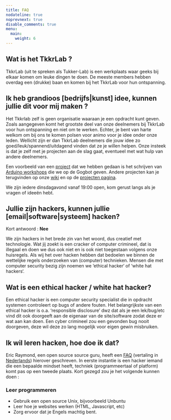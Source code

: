 ```yaml
---
title: FAQ
nodateline: true
noprevnext: true
disable_comments: true
menu:
  main:
    weight: 6
---
```


## Wat is het TkkrLab ?
TkkrLab (uit te spreken als Tukker-Lab) is een werkplaats waar geeks bij elkaar komen om leuke dingen te doen. De meeste members hebben overdag een (drukke) baan en komen bij het TkkrLab voor hun ontspanning.

## Ik heb grandioos [bedrijfs|kunst] idee, kunnen jullie dit voor mij maken ?
Het Tkkrlab zelf is geen organisatie waaraan je een opdracht kunt geven. Zoals aangegeven komt het grootste deel van onze deelnemers bij TkkrLab voor hun ontspanning en niet om te werken. Echter, je bent van harte welkom om bij ons te komen polsen voor animo voor je idee onder onze leden. Wellicht zijn er dan TkkrLab deelnemers die jouw idee zo goed/leuk/spannend/uitdagend vinden dat ze je willen helpen. Onze insteek is dat je zelf met je projecten aan de slag gaat, eventueel met wat hulp van andere deelnemers.

Een voorbeeld van een [project](http://tkkrlab.nl/wiki/Projects) dat we hebben gedaan is het schrijven van [Arduino workshops](http://tkkrlab.nl/wiki/Workshop_Arduino) die we op de Gogbot geven. Andere projecten kan je terugvinden op onze [wiki](https://tkkrlab.nl/wiki/Projects) en op de [projecten pagina](/projects).

We zijn iedere dinsdagavond vanaf 19:00 open, kom gerust langs als je vragen of ideeën hebt.

## Jullie zijn hackers, kunnen jullie [email|software|systeem] hacken?
Kort antwoord : **Nee**

We zijn hackers in het brede zin van het woord, dus creatief met technologie. Wat jij zoekt is een cracker of computer crimineel, dat is illegaal en doen we dus ook niet en is ook niet toegestaan volgens onze huisregels. Als wij het over hacken hebben dat bedoelen we binnen de wettelijke regels onderzoeken van (computer) technieken. Mensen die met computer security bezig zijn noemen we ‘ethical hacker‘ of ‘white hat hackers‘.

## Wat is een ethical hacker / white hat hacker?
Een ethical hacker is een computer security specialist die in opdracht systemen controleert op bugs of andere fouten. Het belangrijkste van een ethical hacker is o.a. ‘responsible disclosure’ dwz dat als je een lek/bug/etc vind dit ook doorgeeft aan de eigenaar van de site/software zodat deze er wat aan kan doen. Een cyber crimineel zou een gevonden bug nooit doorgeven, deze wil deze zo lang mogelijk voor eigen gewin misbruiken.

## Ik wil leren hacken, hoe doe ik dat?
Eric Raymond, een open source source guru, heeft een [FAQ](http://www.catb.org/~esr/faqs/hacker-howto.html) (vertaling in [Nederlands](https://tkkrlab.nl/wiki/Hoe_word_ik_een_hacker)) hierover geschreven. In eerste instantie is een hacker iemand die een bepaalde mindset heeft, techniek (programmeertaal of platform) komt pas op een tweede plaats. Kort gezegd zou je het volgende kunnen doen :

### Leer programmeren
* Gebruik een open source Unix, bijvoorbeeld Unbuntu
* Leer hoe je websites werken (HTML, Javascript, etc)
* Zorg ervoor dat je Engels machtig bent. 
